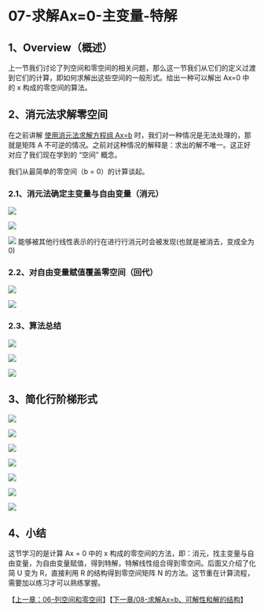 # 07-求解Ax=0-主变量-特解

## 1、Overview（概述）

上一节我们讨论了列空间和零空间的相关问题，那么这一节我们从它们的定义过渡到它们的计算，即如何求解出这些空间的一般形式。给出一种可以解出 Ax=0 中的 x 构成的零空间的算法。

## 2、消元法求解零空间

在之前讲解 [使用消元法求解方程组 Ax=b](https://github.com/chenyyx/math/blob/master/02-%E7%9F%A9%E9%98%B5%E6%B6%88%E5%85%83/02-%E7%9F%A9%E9%98%B5%E6%B6%88%E5%85%83.md) 时，我们对一种情况是无法处理的，那就是矩阵 A 不可逆的情况。之前对这种情况的解释是：求出的解不唯一。这正好对应了我们现在学到的 “空间” 概念。

我们从最简单的零空间（b = 0）的计算谈起。

### 2.1、消元法确定主变量与自由变量（消元）

![](../images/07/LA_7_1.jpg)

![](../images/07/LA_7_2.jpg)

![](../images/07/LA_7_3.jpg) 
能够被其他行线性表示的行在进行行消元时会被发现(也就是被消去，变成全为0)

### 2.2、对自由变量赋值覆盖零空间（回代）

![](../images/07/LA_7_4.jpg)

![](../images/07/LA_7_5.jpg)

### 2.3、算法总结

![](../images/07/LA_7_15.jpg)

![](../images/07/LA_7_6.jpg)

![](../images/07/LA_7_7.jpg)

## 3、简化行阶梯形式

![](../images/07/LA_7_8.jpg)

![](../images/07/LA_7_9.jpg)

![](../images/07/LA_7_10.jpg)

![](../images/07/LA_7_11.jpg)

![](../images/07/LA_7_12.jpg)

![](../images/07/LA_7_13.jpg)

![](../images/07/LA_7_14.jpg)

## 4、小结

这节学习的是计算 Ax = 0 中的 x 构成的零空间的方法，即：消元，找主变量与自由变量，为自由变量赋值，得到特解，特解线性组合得到零空间。后面又介绍了化简 U 变为 R，直接利用 R 的结构得到零空间矩阵 N 的方法。这节重在计算流程，需要加以练习才可以熟练掌握。

【[上一章：06-列空间和零空间](../06-列空间和零空间/06-列空间和零空间.md)】【[下一章/08-求解Ax=b、可解性和解的结构](../08-求解Ax=b-可解性和解的结构/08-求解Ax=b-可解性和解的结构.md)】
